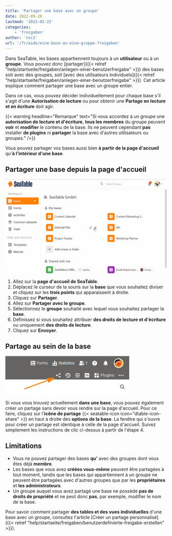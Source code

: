 ```yaml
---
title: 'Partager une base avec un groupe'
date: 2022-09-28
lastmod: '2023-02-22'
categories:
    - 'freigaben'
author: 'nsc2'
url: '/fr/aide/eine-base-an-eine-gruppe-freigeben'
---
```


Dans SeaTable, les bases appartiennent toujours à un **utilisateur** ou à un **groupe**. Vous pouvez donc [partager]({{< relref "help/startseite/freigaben/anlegen-einer-benutzerfreigabe" >}}) des bases soit avec des groupes, soit [avec des utilisateurs individuels]({{< relref "help/startseite/freigaben/anlegen-einer-benutzerfreigabe" >}}). Cet article explique comment partager une base avec un groupe entier.

Dans ce cas, vous pouvez décider individuellement pour chaque base s'il s'agit d'une **Autorisation de lecture** ou pour obtenir une **Partage en lecture et en écriture** doit agir.

{{< warning  headline="Remarque"  text="Si vous accordez à un groupe une **autorisation de lecture et d'écriture**, **tous les membres** du groupe peuvent **voir** et **modifier** le contenu de la base. Ils ne peuvent cependant **pas** installer **de plugins** ni **partager** la base avec d'autres utilisateurs ou groupes." />}}

Vous pouvez partager vos bases aussi bien **à partir de la page d'accueil** qu'**à l'intérieur d'une base**.

## Partager une base depuis la page d'accueil

![Partage d'une base avec un groupe](images/Freigabe-einer-Base-an-eine-Gruppe.gif)

1. Allez sur la **page d'accueil de SeaTable**.
2. Déplacez le curseur de la souris sur la **base** que vous souhaitez diviser et cliquez sur les **trois points** qui apparaissent à droite.
3. Cliquez sur **Partager**.
4. Allez sur **Partager avec le groupe**.
5. Sélectionnez le **groupe** souhaité avec lequel vous souhaitez partager la **base**.
6. Définissez si vous souhaitez attribuer **des droits de lecture et d'écriture** ou uniquement **des droits de lecture**.
7. Cliquez sur **Envoyer**.

## Partage au sein de la base

![Partage au sein de la base](images/share-a-base.png)

Si vous vous trouvez actuellement **dans une base**, vous pouvez également créer un partage sans devoir vous rendre sur la page d'accueil. Pour ce faire, cliquez sur l'**icône de partage** {{< seatable-icon icon="dtable-icon-share" >}} en haut à droite des **options de la base**. La fenêtre qui s'ouvre pour créer un partage est identique à celle de la page d'accueil. Suivez simplement les instructions de clic ci-dessus à partir de l'étape 4.

## Limitations

- Vous ne pouvez partager des bases **qu'** avec des groupes dont vous êtes déjà **membre**.
- Les bases que vous avez **créées vous-même** peuvent être partagées à tout moment, tandis que les bases qui appartiennent à un groupe ne peuvent être partagées avec d'autres groupes que par les **propriétaires** et **les administrateurs**.
- Un groupe auquel vous avez partagé une base ne possède **pas de droits de propriété** et ne peut donc **pas**, par exemple, modifier le nom de la base.

Pour savoir comment partager **des tables et des vues individuelles** d'une base avec un groupe, consultez l'article [Créer un partage personnalisé]({{< relref "help/startseite/freigaben/benutzerdefinierte-freigabe-erstellen" >}}).
